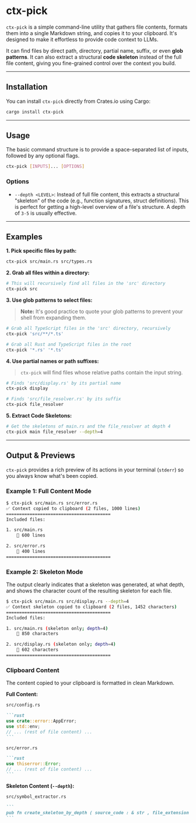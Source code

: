 # ctx-pick

[](https://www.google.com/search?q=https://crates.io/crates/ctx-pick)
[](https://opensource.org/licenses/MIT)

`ctx-pick` is a simple command-line utility that gathers file contents, formats them into a single Markdown string, and copies it to your clipboard. It's designed to make it effortless to provide code context to LLMs.

It can find files by direct path, directory, partial name, suffix, or even **glob patterns**. It can also extract a structural **code skeleton** instead of the full file content, giving you fine-grained control over the context you build.

---

## Installation

You can install `ctx-pick` directly from Crates.io using Cargo:

```sh
cargo install ctx-pick
```

---

## Usage

The basic command structure is to provide a space-separated list of inputs, followed by any optional flags.

```sh
ctx-pick [INPUTS]... [OPTIONS]
```

### Options

- `--depth <LEVEL>`: Instead of full file content, this extracts a structural "skeleton" of the code (e.g., function signatures, struct definitions). This is perfect for getting a high-level overview of a file's structure. A depth of `3-5` is usually effective.

---

## Examples

**1. Pick specific files by path:**

```sh
ctx-pick src/main.rs src/types.rs
```

**2. Grab all files within a directory:**

```sh
# This will recursively find all files in the 'src' directory
ctx-pick src
```

**3. Use glob patterns to select files:**

> **Note:** It's good practice to quote your glob patterns to prevent your shell from expanding them.

```sh
# Grab all TypeScript files in the 'src' directory, recursively
ctx-pick 'src/**/*.ts'

# Grab all Rust and TypeScript files in the root
ctx-pick '*.rs' '*.ts'
```

**4. Use partial names or path suffixes:**

> `ctx-pick` will find files whose relative paths contain the input string.

```sh
# Finds 'src/display.rs' by its partial name
ctx-pick display

# Finds 'src/file_resolver.rs' by its suffix
ctx-pick file_resolver
```

**5. Extract Code Skeletons:**

```sh
# Get the skeletons of main.rs and the file_resolver at depth 4
ctx-pick main file_resolver --depth=4
```

---

## Output & Previews

`ctx-pick` provides a rich preview of its actions in your terminal (`stderr`) so you always know what's been copied.

### Example 1: Full Content Mode

```sh
$ ctx-pick src/main.rs src/error.rs
✅ Context copied to clipboard (2 files, 1000 lines)
========================================
Included files:

1. src/main.rs
    📄 600 lines

2. src/error.rs
    📄 400 lines
========================================
```

### Example 2: Skeleton Mode

The output clearly indicates that a skeleton was generated, at what depth, and shows the character count of the resulting skeleton for each file.

```sh
$ ctx-pick src/main.rs src/display.rs --depth=4
✅ Context skeleton copied to clipboard (2 files, 1452 characters)
========================================
Included files:

1. src/main.rs (skeleton only; depth=4)
    🧬 850 characters

2. src/display.rs (skeleton only; depth=4)
    🧬 602 characters
========================================
```

### Clipboard Content

The content copied to your clipboard is formatted in clean Markdown.

**Full Content:**

````markdown
src/config.rs

```rust
use crate::error::AppError;
use std::env;
// ... (rest of file content) ...
```

src/error.rs

```rust
use thiserror::Error;
// ... (rest of file content) ...
```
````

**Skeleton Content (`--depth`):**

````markdown
src/symbol_extractor.rs

```
pub fn create_skeleton_by_depth ( source_code : & str , file_extension : & str , max_depth : usize ) -> Result < String , String > { ... } fn collect_tokens_at_depth ( node : Node , current_depth : usize , max_depth : usize , tokens : & mut Vec < String > , source_bytes : & [ u8 ] ) { ... }
```
````
